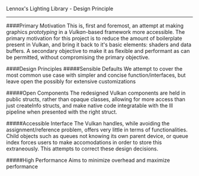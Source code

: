Lennox's Lighting Library - Design Principle
____________________________________________

####Primary Motivation
This is, first and foremost, an attempt at making graphics _prototyping_ in a *Vulkan*-based framework more accessible.
The primary motivation for this project is to reduce the amount of boilerplate present in Vulkan, and bring it back to it's basic elements: shaders and data buffers.
A secondary objective to make it as flexible and performant as can be permitted, without compromising the primary objective.


####Design Principles
#####Sensible Defaults
We attempt to cover the most common use case with simpler and concise function/interfaces, but leave open the possibly for extensive customizations

#####Open Components
The redesigned Vulkan components are held in public structs, rather than opaque classes, allowing for more access than just createInfo structs, and make native code integratable with the lll pipeline when presented with the right struct.

#####Accessible Interface
The Vulkan handles, while avoiding the assignment/reference problem, offers very little in terms of functionalities. Child objects such as queues not knowing its own parent device, or queue index forces users to make accomodations in order to store this extraneously. This attempts to correct these design decisions.

#####High Performance
Aims to minimize overhead and maximize performance